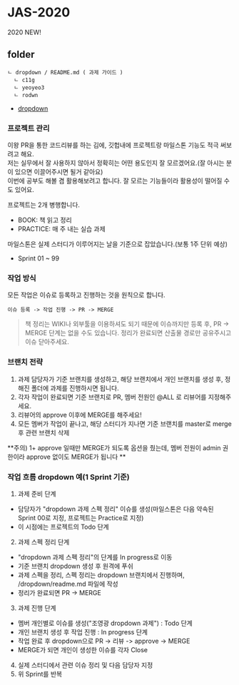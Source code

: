 # JAS-2020
2020 NEW!

## folder
```
ㄴ dropdown / README.md ( 과제 가이드 )
  ㄴ c11g
  ㄴ yeoyeo3
  ㄴ rodwn
```

* [dropdown](https://github.com/DogsFoot/JAS-2020/tree/dropdown/dropdown)

### 프로젝트 관리
이왕 PR을 통한 코드리뷰를 하는 김에, 깃헙내에 프로젝트랑 마일스톤 기능도 적극 써보려고 해요.  
저는 실무에서 잘 사용하지 않아서 정확히는 어떤 용도인지 잘 모르겠어요.(잘 아시는 분이 있으면 이끌어주시면 될거 같아요)  
이번에 공부도 해볼 겸 활용해보려고 합니다. 잘 모르는 기능들이라 활용성이 떨어질 수 도 있어요.  

프로젝트는 2개 병행합니다.
- BOOK: 책 읽고 정리
- PRACTICE: 매 주 내는 실습 과제

마일스톤은 실제 스터디가 이루어지는 날을 기준으로 잡았습니다.(보통 1주 단위 예상)
- Sprint 01 ~ 99

### 작업 방식
모든 작업은 이슈로 등록하고 진행하는 것을 원칙으로 합니다.

`이슈 등록 -> 작업 진행 -> PR -> MERGE`

> 책 정리는 WIKI나 외부툴을 이용하셔도 되기 때문에 이슈까지만 등록 후, PR -> MERGE 단계는 없을 수도 있습니다.
> 정리가 완료되면 산출물 경로만 공유주시고 이슈 닫아주세요.

### 브랜치 전략
1. 과제 담당자가 기준 브랜치를 생성하고, 해당 브랜치에서 개인 브랜치를 생성 후, 정해진 폴더에 과제를 진행하시면 됩니다.
2. 각자 작업이 완료되면 기준 브랜치로 PR, 멤버 전원인 @ALL 로 리뷰어를 지정해주세요.  
3. 리뷰어의 approve 이후에 MERGE를 해주세요!  
4. 모든 멤버가 작업이 끝나고, 해당 스터디가 지나면 기준 브랜치를 master로 merge 후 관련 브랜치 삭제

**주의) 1+ approve 일때만 MERGE가 되도록 옵션을 줬는데, 멤버 전원이 admin 권한이라 approve 없이도 MERGE가 됩니다 **

### 작업 흐름 dropdown 예(1 Sprint 기준)
1. 과제 준비 단계
  - 담당자가 "dropdown 과제 스펙 정리" 이슈를 생성(마일스톤은 다음 약속된 Sprint 00로 지정, 프로젝트는 Practice로 지정)
  - 이 시점에는 프로젝트의 Todo 단계
2. 과제 스펙 정리 단계
  - "dropdown 과제 스펙 정리"의 단계를 In progress로 이동
  - 기준 브랜치 dropdown 생성 후 원격에 푸쉬
  - 과제 스펙을 정리, 스펙 정리는 dropdown 브랜치에서 진행하며, /dropdown/readme.md 파일에 작성
  - 정리가 완료되면 PR -> MERGE
3. 과제 진행 단계
  - 멤버 개인별로 이슈를 생성("조영광 dropdown 과제") : Todo 단계
  - 개인 브랜치 생성 후 작업 진행 : In progress 단계
  - 작업 완료 후 dropdown으로 PR -> 리뷰 -> approve -> MERGE
  - MERGE가 되면 개인이 생성한 이슈를 각자 Close
4. 실제 스터디에서 관련 이슈 정리 및 다음 담당자 지정
5. 위 Sprint를 반복

